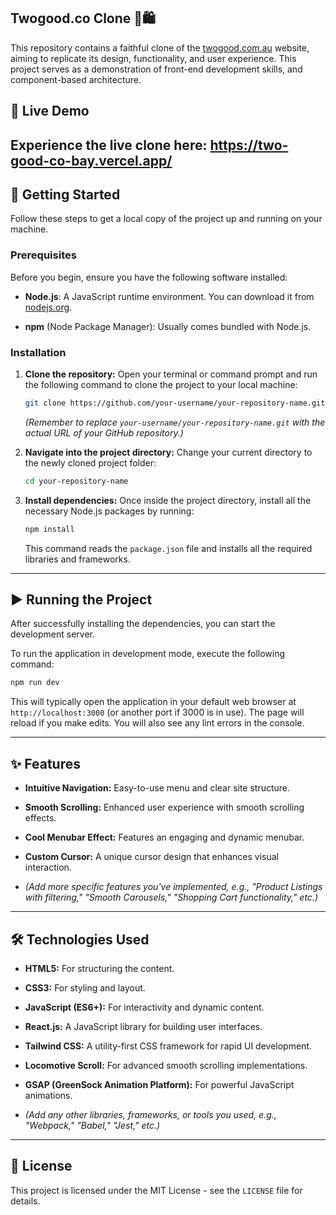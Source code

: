 ## Twogood.co Clone 🌿🛍️

This repository contains a faithful clone of the [twogood.com.au](https://twogood.com.au/) website, aiming to replicate its design, functionality, and user experience. This project serves as a demonstration of front-end development skills, and component-based architecture.


## 🔗 Live Demo
Experience the live clone here: https://two-good-co-bay.vercel.app/
-----

## 🚀 Getting Started

Follow these steps to get a local copy of the project up and running on your machine.

### Prerequisites

Before you begin, ensure you have the following software installed:

  * **Node.js**: A JavaScript runtime environment. You can download it from [nodejs.org](https://nodejs.org/).

  * **npm** (Node Package Manager): Usually comes bundled with Node.js.

### Installation

1.  **Clone the repository:**
    Open your terminal or command prompt and run the following command to clone the project to your local machine:

    ```bash
    git clone https://github.com/your-username/your-repository-name.git
    ```

    *(Remember to replace `your-username/your-repository-name.git` with the actual URL of your GitHub repository.)*

2.  **Navigate into the project directory:**
    Change your current directory to the newly cloned project folder:

    ```bash
    cd your-repository-name
    ```

3.  **Install dependencies:**
    Once inside the project directory, install all the necessary Node.js packages by running:

    ```bash
    npm install
    ```

    This command reads the `package.json` file and installs all the required libraries and frameworks.

-----

## ▶️ Running the Project

After successfully installing the dependencies, you can start the development server.

To run the application in development mode, execute the following command:

```bash
npm run dev
```

This will typically open the application in your default web browser at `http://localhost:3000` (or another port if 3000 is in use). The page will reload if you make edits. You will also see any lint errors in the console.

-----

## ✨ Features

  * **Intuitive Navigation:** Easy-to-use menu and clear site structure.

  * **Smooth Scrolling:** Enhanced user experience with smooth scrolling effects.

  * **Cool Menubar Effect:** Features an engaging and dynamic menubar.

  * **Custom Cursor:** A unique cursor design that enhances visual interaction.

  * *(Add more specific features you've implemented, e.g., "Product Listings with filtering," "Smooth Carousels," "Shopping Cart functionality," etc.)*

-----

## 🛠️ Technologies Used

  * **HTML5:** For structuring the content.

  * **CSS3:** For styling and layout.

  * **JavaScript (ES6+):** For interactivity and dynamic content.

  * **React.js:** A JavaScript library for building user interfaces.

  * **Tailwind CSS:** A utility-first CSS framework for rapid UI development.

  * **Locomotive Scroll:** For advanced smooth scrolling implementations.

  * **GSAP (GreenSock Animation Platform):** For powerful JavaScript animations.

  * *(Add any other libraries, frameworks, or tools you used, e.g., "Webpack," "Babel," "Jest," etc.)*

-----

## 📄 License

This project is licensed under the MIT License - see the `LICENSE` file for details.
